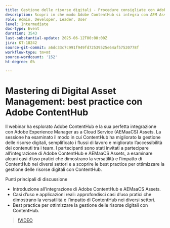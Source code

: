 ```yaml
---
title: Gestione delle risorse digitali - Procedure consigliate con Adobe ContentHub
description: Scopri in che modo Adobe ContentHub si integra con AEM Assets per semplificare i flussi di lavoro, migliorare l’accesso e migliorare la gestione delle risorse tra i team e i settori.
role: Admin, Developer, Leader, User
level: Intermediate
doc-type: Event
duration: 3543
last-substantial-update: 2025-06-12T00:00:00Z
jira: KT-18242
source-git-commit: a6dc33c7c991f949fd72539525e64af57520778f
workflow-type: tm+mt
source-wordcount: '152'
ht-degree: 0%

---
```



# Mastering di Digital Asset Management: best practice con Adobe ContentHub

Il webinar ha esplorato Adobe ContentHub e la sua perfetta integrazione con Adobe Experience Manager as a Cloud Service (AEMaaCS) Assets. La sessione ha esaminato il modo in cui ContentHub ha migliorato la gestione delle risorse digitali, semplificato i flussi di lavoro e migliorato l’accessibilità dei contenuti tra i team. I partecipanti sono stati invitati a partecipare all’integrazione di Adobe ContentHub e AEMaaCS Assets, a esaminare alcuni casi d’uso pratici che dimostrano la versatilità e l’impatto di ContentHub nei diversi settori e a scoprire le best practice per ottimizzare la gestione delle risorse digitali con ContentHub.

Punti principali di discussione

* Introduzione all’integrazione di Adobe ContentHub e AEMaaCS Assets.
* Casi d’uso e applicazioni reali: approfondisci casi d’uso pratici che dimostrano la versatilità e l’impatto di ContentHub nei diversi settori.
* Best practice per ottimizzare la gestione delle risorse digitali con ContentHub.

>[!VIDEO](https://video.tv.adobe.com/v/3463353/?learn=on&enablevpops)
